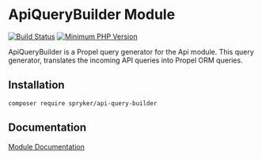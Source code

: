 # ApiQueryBuilder Module
[![Build Status](https://travis-ci.org/spryker/api-query-builder.svg)](https://travis-ci.org/spryker/api-query-builder)
[![Minimum PHP Version](https://img.shields.io/badge/php-%3E%3D%207.2-8892BF.svg)](https://php.net/)

ApiQueryBuilder is a Propel query generator for the Api module. This query generator, translates the incoming API queries into Propel ORM queries.

## Installation

```
composer require spryker/api-query-builder
```

## Documentation

[Module Documentation](https://academy.spryker.com/developing_with_spryker/module_guide/zed_api/zed_api.html)
